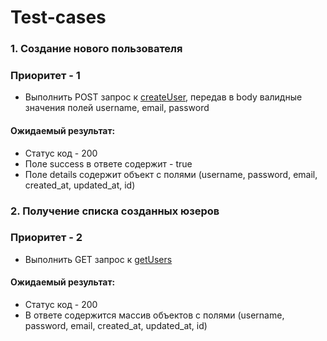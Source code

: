 # Test-cases

[getUsers]: http://3.73.86.8:3333/user/get
[createUser]: http://3.73.86.8:3333/user/create

### 1. Создание нового пользователя
### Приоритет - 1

- Выполнить POST запрос к [createUser], передав в body валидные значения полей username, email, password
#### Ожидаемый результат:
- Статус код - 200
- Поле success в ответе содержит - true
- Поле details содержит объект с полями (username, password, email, created_at, updated_at, id)

### 2. Получение списка созданных юзеров
### Приоритет - 2

- Выполнить GET запрос к [getUsers]
#### Ожидаемый результат:
- Статус код - 200
- В ответе содержится массив объектов с полями (username, password, email, created_at, updated_at, id)